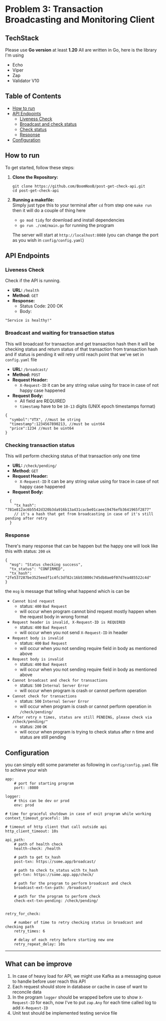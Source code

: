 
# Problem 3: Transaction Broadcasting and Monitoring Client 

## TechStack
Please use **Go version** at least **1.20**
All are written in Go, here is the library I'm using
- Echo
- Viper
- Zap
- Validator V10
## Table of Contents

- [How to run](#how-to-run)
- [API Endpoints](#api-endpoints)
  - [Liveness Check](#liveness-check)
  - [Broadcast and check status](#broadcast-and-waiting-for-transaction-status)
  - [Check status](#checking-transaction-status)
  - [Response](#response)
- [Configuration](#configuration)

## How to run

To get started, follow these steps:

1. **Clone the Repository:**
   ```
   git clone https://github.com/BoomNooB/post-get-check-api.git
   cd post-get-check-api
   ```
   

4. **Running a makefile:**\
   Simply just type this to your terminal after `cd` from step one
   `make run`
   then it will do a couple of thing here
   - `go mod tidy` for download and install dependencies  
   - `go run ./cmd/main.go` for running the program

   The server will start at `http://localhost:8080` (you can change the port as you wish in `config/config.yaml`)

## API Endpoints

### Liveness Check

Check if the API is running.

- **URL:** `/health`
- **Method:** `GET`
- **Response:**
  - Status Code: 200 OK
  - Body:
```
"Service is healthy!"
```
### Broadcast and waiting for transaction status

This will broadcast for transaction and get transaction hash
then it will be checking status and return status of that transaction from transaction hash
and if status is pending it will retry until reach point that we've set in `config.yaml` file

- **URL:** `/broadcast/`
- **Method:** `POST`
- **Request Header:** 
	- `X-Request-ID` it can be any string value using for trace in case of not happy case happened
- **Request Body:** 
	- All field are REQUIRED 
	- `timestamp` have to be `10-13` digits (UNIX epoch timestamps format)
```
{
  "symbol":"VTX", //must be string 
  "timestamp":1234567890213, //must be uint64
  "price":1234 //must be uint64
}
```

### Checking transaction status

This will perform checking status of that transaction only one time

- **URL:** `/check/pending/`
- **Method:** `GET`
- **Request Header:** 
	- `X-Request-ID` it can be any string value using for trace in case of not happy case happened
- **Request Body:**
```
  {
    "tx_hash": "781e812ac6b5542d320b3da916b13a431cacbe01caee19476efb3641965f2877"
    // it's a hash that get from broadcasting in case of it's still pending after retry
  }
```


### Response
There's many response that can be happen but the happy one will look like this with status: `200` `ok`
```
{
  "msg": "Status checking success",
  "tx_status": "CONFIRMED",
  "tx_hash": "2fe537287be3525eedf1c4fc3df82c16b53800c745db8ae0f07d7ea485522c4d"
} 
```
the `msg` is message that telling what happend which is can be

- `Cannot bind request`  
	- status: `400` `Bad Request`
	- will occur when program cannot bind request mostly happen when the request body in wrong format
- `Request header is invalid, X-Request-ID is REQUIRED`
	- status: `400` `Bad Request`
	- will occur when you not send `X-Request-ID` in header
- `Request body is invalid`
	- status: `400` `Bad Request`
	- will occur when you not sending require field in body as mentioned above 
- `Request body is invalid`
	- status: `400` `Bad Request`
	- will occur when you not sending require field in body as mentioned above 
- `Cannot broadcast and check for transactions`
	- status: `500` `Internal Server Error`
	- will occur when program is crash or cannot perform operation 
- `Cannot check for transactions`
	- status: `500` `Internal Server Error`
	- will occur when program is crash or cannot perform operation in `/check/pending/`
- `After retry n times, status are still PENDING, please check via /check/pending/"`
	- status: `200` `OK`
	- will occur when program is trying to check status after n time and status are still pending



## Configuration

you can simply edit some parameter as following in `config/config.yaml` file to achieve your wish
```
app:
	# port for starting program
	port: :8080 
	
logger:
	# this can be dev or prod
	env: prod 

# time for graceful shutdown in case of exit program while working
context_timeout_graceful: 10s 

# timeout of http client that call outside api
http_client_timeout: 10s 

api_path:
	# path of health check
	health-check: /health 

	# path to get tx_hash
	post-txn: https://some.app/broadcast/
	
	# path to check tx_status with tx_hash
	get-txn: https://some.app.app/check/
	
	# path for the program to perform broadcast and check
	broadcast-ext-txn-path: /broadcast/

	# path for the program to perform check
	check-ext-txn-pending: /check/pending/


retry_for_check:

	# number of time to retry checking status in broadcast and checking path
	retry_times: 6

	# delay of each retry before starting new one
	retry_repeat_delay: 10s
```

---
## What can be improve
1. In case of heavy load for API, we might use Kafka as a messaging queue to handle before user reach this API
2. Each request should store in database or cache in case of want to reconcile data
3. In the program `logger` should be wrapped before use to show `X-Request-ID` for each, now I've to put `zap.Any` for each time called log to add `X-Request-ID`
4. Unit test should be implemented testing service file
